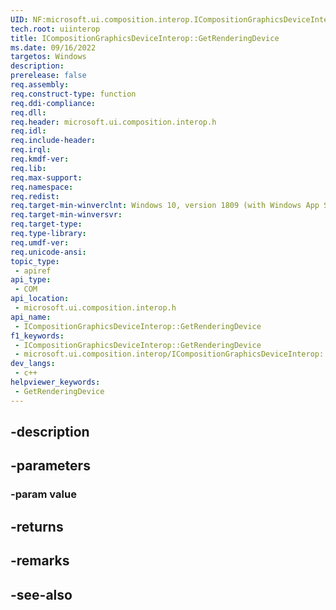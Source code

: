 ```yaml
---
UID: NF:microsoft.ui.composition.interop.ICompositionGraphicsDeviceInterop.GetRenderingDevice
tech.root: uiinterop
title: ICompositionGraphicsDeviceInterop::GetRenderingDevice
ms.date: 09/16/2022
targetos: Windows
description: 
prerelease: false
req.assembly: 
req.construct-type: function
req.ddi-compliance: 
req.dll: 
req.header: microsoft.ui.composition.interop.h
req.idl: 
req.include-header: 
req.irql: 
req.kmdf-ver: 
req.lib: 
req.max-support: 
req.namespace: 
req.redist: 
req.target-min-winverclnt: Windows 10, version 1809 (with Windows App SDK 0.5 or later)
req.target-min-winversvr: 
req.target-type: 
req.type-library: 
req.umdf-ver: 
req.unicode-ansi: 
topic_type:
 - apiref
api_type:
 - COM
api_location:
 - microsoft.ui.composition.interop.h
api_name:
 - ICompositionGraphicsDeviceInterop::GetRenderingDevice
f1_keywords:
 - ICompositionGraphicsDeviceInterop::GetRenderingDevice
 - microsoft.ui.composition.interop/ICompositionGraphicsDeviceInterop::GetRenderingDevice
dev_langs:
 - c++
helpviewer_keywords:
 - GetRenderingDevice
---
```


## -description

## -parameters

### -param value

## -returns

## -remarks

## -see-also

